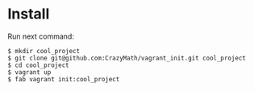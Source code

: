Install
=======

Run next command:

    $ mkdir cool_project
    $ git clone git@github.com:CrazyMath/vagrant_init.git cool_project
    $ cd cool_project
    $ vagrant up
    $ fab vagrant init:cool_project
